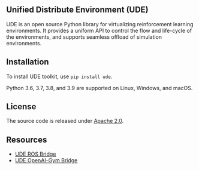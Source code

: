 ## Unified Distribute Environment (UDE)

UDE is an open source Python library for virtualizing reinforcement learning environments. It provides a uniform API to control the flow and life-cycle of the environments, and supports seamless offload of simulation environments.

## Installation

To install UDE toolkit, use `pip install ude`.

Python 3.6, 3.7, 3.8, and 3.9 are supported on Linux, Windows, and macOS.


## License

The source code is released under [Apache 2.0](https://aws.amazon.com/apache-2-0/).

## Resources

* [UDE ROS Bridge](https://github.com/aws-deepracer/ude-ros-bridge)
* [UDE OpenAI-Gym Bridge](https://github.com/aws-deepracer/ude-gym-bridge)